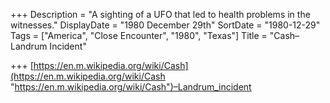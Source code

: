 +++
Description = "A sighting of a UFO that led to health problems in the witnesses."
DisplayDate = "1980 December 29th"
SortDate = "1980-12-29"
Tags = ["America", "Close Encounter", "1980", "Texas"]
Title = "Cash–Landrum Incident"

+++
[https://en.m.wikipedia.org/wiki/Cash](https://en.m.wikipedia.org/wiki/Cash "https://en.m.wikipedia.org/wiki/Cash")–Landrum_incident
